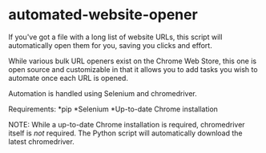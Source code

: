 # automated-website-opener
If you've got a file with a long list of website URLs, this script will automatically open them for you, saving you clicks and effort. 

While various bulk URL openers exist on the Chrome Web Store, this one is open source and customizable in that it allows you to add tasks you wish to automate once each URL is opened.

Automation is handled using Selenium and chromedriver.

Requirements:
*pip
*Selenium
*Up-to-date Chrome installation

NOTE: While a up-to-date Chrome installation is required, chromedriver itself is *not* required. The Python script will automatically download the latest chromedriver.
